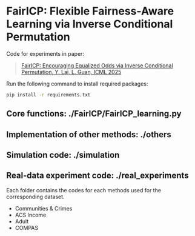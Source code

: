 # FairICP: Flexible Fairness-Aware Learning via Inverse Conditional Permutation

Code for experiments in paper:

> [FairICP: Encouraging Equalized Odds via Inverse Conditional Permutation, Y. Lai, L. Guan, ICML 2025](https://arxiv.org/pdf/2404.05678)


Run the following command to install required packages:
```bash
pip install -r requirements.txt
```

## Core functions: ./FairICP/FairICP_learning.py

## Implementation of other methods: ./others

## Simulation code: ./simulation

## Real-data experiment code: ./real_experiments 

Each folder contains the codes for each methods used for the corresponding dataset.

- Communities & Crimes
- ACS Income
- Adult
- COMPAS 

